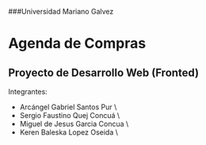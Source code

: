###Universidad Mariano Galvez

# Agenda de Compras

## Proyecto de Desarrollo Web (Fronted)

Integrantes:

-  Arcángel Gabriel Santos Pur \
-  Sergio Faustino Quej Concuá \
-  Miguel de Jesus Garcia Concua \
-  Keren Baleska Lopez Oseida \